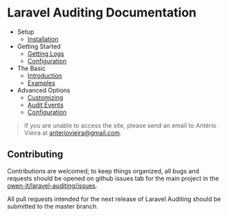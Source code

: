 
# Laravel Auditing Documentation

- Setup
    - [Installation](installation.md)
- Getting Started
    - [Getting Logs](getting-logs.md)
    - [Configuration](configuration.md)
- The Basic
    - [Introduction](introduction.md)
    - [Examples](examples.md)
- Advanced Options
    - [Customizing](customizing.md)
    - [Audit Events](events.md)
    - [Configuration](configuration.md)


> If you are unable to access the site, please send an email to Antério Vieira at <a href="mailto:anteriovieira@gmail.com">anteriovieira@gmail.com</a>.

## Contributing

Contributions are welcomed; to keep things organized, all bugs and requests should be opened on github issues tab for the main project in the [owen-it/laravel-auditing/issues](https://github.com/owen-it/laravel-auditing/issues).

All pull requests intended for the next release of Laravel Auditing should be submitted to the master branch.

